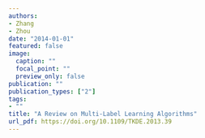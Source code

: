 ```yaml
---
authors:
- Zhang
- Zhou
date: "2014-01-01"
featured: false
image:
  caption: ""
  focal_point: ""
  preview_only: false
publication: ""
publication_types: ["2"]
tags:
- ""
title: "A Review on Multi-Label Learning Algorithms"
url_pdf: https://doi.org/10.1109/TKDE.2013.39
---
```

